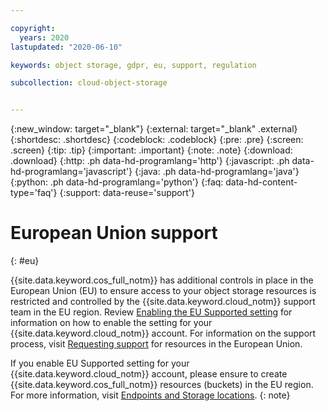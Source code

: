 ```yaml
---

copyright:
  years: 2020
lastupdated: "2020-06-10"

keywords: object storage, gdpr, eu, support, regulation

subcollection: cloud-object-storage


---
```

{:new_window: target="_blank"}
{:external: target="_blank" .external}
{:shortdesc: .shortdesc}
{:codeblock: .codeblock}
{:pre: .pre}
{:screen: .screen}
{:tip: .tip}
{:important: .important}
{:note: .note}
{:download: .download} 
{:http: .ph data-hd-programlang='http'} 
{:javascript: .ph data-hd-programlang='javascript'} 
{:java: .ph data-hd-programlang='java'} 
{:python: .ph data-hd-programlang='python'}
{:faq: data-hd-content-type='faq'}
{:support: data-reuse='support'}

# European Union support
{: #eu}

{{site.data.keyword.cos_full_notm}} has additional controls in place in the European Union (EU) to ensure access to your object storage resources is restricted and controlled by the {{site.data.keyword.cloud_notm}} support team in the EU region. Review [Enabling the EU Supported setting](/docs/account?topic=account-eu-hipaa-supported#bill_eusupported) for information on how to enable the setting for your {{site.data.keyword.cloud_notm}} account. For information on the support process, visit [Requesting support](https://cloud.ibm.com/docs/get-support?topic=get-support-using-avatar#eusupported) for resources in the European Union.

If you enable EU Supported setting for your {{site.data.keyword.cloud_notm}} account, please ensure to create {{site.data.keyword.cos_full_notm}} resources (buckets) in the EU region. For more information, visit [Endpoints and Storage locations](/docs/cloud-object-storage?topic=cloud-object-storage-endpoints).
{: note}
